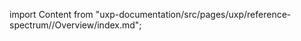 
import Content from "uxp-documentation/src/pages/uxp/reference-spectrum//Overview/index.md";

<Content query="product=xd"/>
